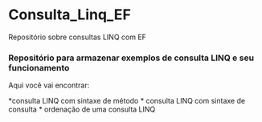 # Consulta_Linq_EF
Repositório sobre consultas LINQ com EF


### Repositório para armazenar exemplos de consulta LINQ e seu funcionamento

Aqui você vai encontrar:

*consulta LINQ com sintaxe de método * consulta LINQ com sintaxe de consulta * ordenação de uma consulta LINQ
